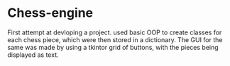 # Chess-engine
First attempt at devloping a project. used basic OOP to create classes for each chess piece, which were then stored in a dictionary. The GUI for the same was made by using a tkintor grid of buttons, with the pieces being displayed as text.
